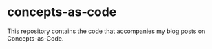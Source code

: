 # concepts-as-code

This repository contains the code that accompanies my blog posts on Concepts-as-Code.